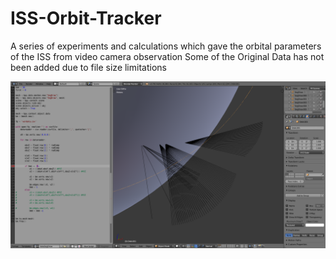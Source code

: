 # ISS-Orbit-Tracker
A series of experiments and calculations which gave the orbital parameters of the ISS from video camera observation
Some of the Original Data has not been added due to file size limitations

![Result View](/Results/Track%20View.PNG)
